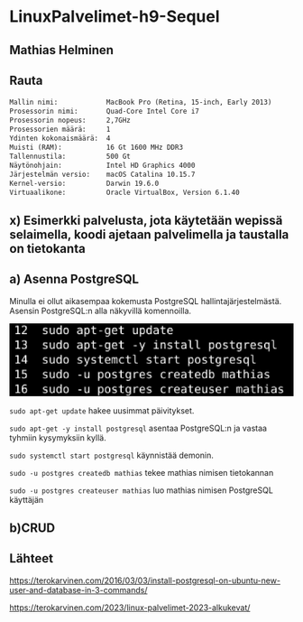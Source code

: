 # LinuxPalvelimet-h9-Sequel

## Mathias Helminen

## Rauta
    Mallin nimi:            MacBook Pro (Retina, 15-inch, Early 2013)
    Prosessorin nimi:       Quad-Core Intel Core i7
    Prosessorin nopeus:     2,7GHz
    Prosessorien määrä:     1
    Ydinten kokonaismäärä:  4
    Muisti (RAM):           16 Gt 1600 MHz DDR3
    Tallennustila:          500 Gt
    Näytönohjain:           Intel HD Graphics 4000
    Järjestelmän versio:    macOS Catalina 10.15.7
    Kernel-versio:          Darwin 19.6.0
    Virtuaalikone:          Oracle VirtualBox, Version 6.1.40
    
## x) Esimerkki palvelusta, jota käytetään wepissä selaimella, koodi ajetaan palvelimella ja taustalla on tietokanta



## a) Asenna PostgreSQL
Minulla ei ollut aikasempaa kokemusta PostgreSQL hallintajärjestelmästä. Asensin PostgreSQL:n alla näkyvillä komennoilla.

![Add file: Upload](postgresql1-h9.png)

``sudo apt-get update`` hakee uusimmat päivitykset.

``sudo apt-get -y install postgresql`` asentaa PostgreSQL:n ja vastaa tyhmiin kysymyksiin kyllä.

``sudo systemctl start postgresql`` käynnistää demonin.

``sudo -u postgres createdb mathias`` tekee mathias nimisen tietokannan

``sudo -u postgres createuser mathias`` luo mathias nimisen PostgreSQL käyttäjän



## b)CRUD


## Lähteet

https://terokarvinen.com/2016/03/03/install-postgresql-on-ubuntu-new-user-and-database-in-3-commands/

https://terokarvinen.com/2023/linux-palvelimet-2023-alkukevat/

